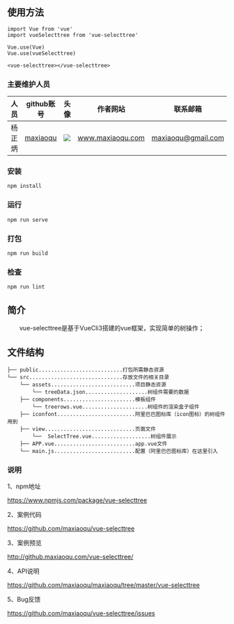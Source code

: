 ## 使用方法
```
import Vue from 'vue'
import vueSelecttree from 'vue-selecttree'

Vue.use(Vue)
Vue.use(vueSelecttree)

<vue-selecttree></vue-selecttree>
```

### 主要维护人员
|人员|github账号|头像|作者网站|联系邮箱|
|---|---|---|---|---|
|杨正炳|[maxiaoqu](https://github.com/maxiaoqu) |  ![](https://avatars1.githubusercontent.com/u/25891598?s=60&v=4)|www.maxiaoqu.com|maxiaoqu@gmail.com

### 安装
```
npm install
```

### 运行
```
npm run serve
```

### 打包
```
npm run build
```

### 检查
```
npm run lint
```

## 简介
&emsp;&emsp;vue-selecttree是基于VueCli3搭建的vue框架，实现简单的树操作；

## 文件结构
```shell
├── public...........................打包所需静态资源
└── src..............................存放文件的相关目录
    └── assets...........................项目静态资源
        └── treeData.json....................树组件需要的数据
    ├── components.......................模板组件
        └── treerows.vue.....................树组件的渲染盒子组件
    ├── iconfont.........................阿里巴巴图标库（icon图标）的树组件用到
    ├── view.............................页面文件
        └──  SelectTree.vue...................树组件展示
    ├── APP.vue..........................app.vue文件
    └── main.js..........................配置（阿里巴巴图标库）在这里引入
```

### 说明
1、npm地址

https://www.npmjs.com/package/vue-selecttree

2、案例代码

https://github.com/maxiaoqu/vue-selecttree

3、案例预览

http://github.maxiaoqu.com/vue-selecttree/

4、API说明

https://github.com/maxiaoqu/maxiaoqu/tree/master/vue-selecttree

5、Bug反馈

https://github.com/maxiaoqu/vue-selecttree/issues
